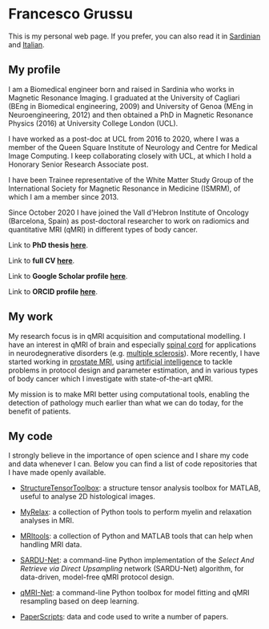 # Francesco Grussu
This is my personal web page. If you prefer, you can also read it in [Sardinian](https://github.com/fragrussu/fragrussu.github.io/blob/master/README.srd.md) and [Italian](https://github.com/fragrussu/fragrussu.github.io/blob/master/README.it.md).

## My profile
I am a Biomedical engineer born and raised in Sardinia who works in Magnetic Resonance Imaging. I graduated at the University of Cagliari (BEng in Biomedical engineering, 2009) and University of Genoa (MEng in Neuroengineering, 2012) and then obtained a PhD in Magnetic Resonance Physics (2016) at University College London (UCL). 

I have worked as a post-doc at UCL from 2016 to 2020, where I was a member of the Queen Square Institute of Neurology and Centre for Medical Image Computing. I keep collaborating closely with UCL, at which I hold a Honorary Senior Research Associate post. 

I have been Trainee representative of the White Matter Study Group of the International Society for Magnetic Resonance in Medicine (ISMRM), of which I am a member since 2013. 

Since October 2020 I have joined the Vall d'Hebron Institute of Oncology (Barcelona, Spain) as post-doctoral researcher to work on radiomics and quantitative MRI (qMRI) in different types of body cancer. 

Link to **PhD thesis [here](https://discovery.ucl.ac.uk/id/eprint/1477007/7/FGrussu_PhD_final_20160320.pdf)**.

Link to **full CV [here](https://github.com/fragrussu/fragrussu.github.io/blob/master/FGrussu_cv_20201001.pdf)**.

Link to **Google Scholar profile [here](https://scholar.google.co.uk/citations?user=Zj5Vt3YAAAAJ&hl=en&oi=sra)**.

Link to **ORCID profile [here](https://orcid.org/0000-0002-0945-3909/print)**.


## My work
My research focus is in qMRI acquisition and computational modelling. I have an interest in qMRI of brain and especially [spinal cord](https://doi.org/10.1016/j.neuroimage.2020.116884) for applications in neurodegnerative disorders (e.g. [multiple sclerosis](https://doi.org/10.1002/acn3.445)). More recently, I have started working in [prostate MRI](https://doi.org/10.1101/2020.05.26.116491), using [artificial intelligence](https://github.com/fragrussu/sardunet) to tackle problems in protocol design and parameter estimation, and in various types of body cancer which I investigate with state-of-the-art qMRI. 

My mission is to make MRI better using computational tools, enabling the detection of pathology much earlier than what we can do today, for the benefit of patients.

## My code
I strongly believe in the importance of open science and I share my code and data whenever I can. Below you can find a list of code repositories that I have made openly available.

* [StructureTensorToolbox](https://github.com/fragrussu/StructureTensorToolbox): a structure tensor analysis toolbox for MATLAB, useful to analyse 2D histological images.

* [MyRelax](https://github.com/fragrussu/MyRelax): a collection of Python tools to perform myelin and relaxation analyses in MRI.

* [MRItools](https://github.com/fragrussu/MRItools): a collection of Python and MATLAB tools that can help when handling MRI data.

* [SARDU-Net](https://github.com/fragrussu/sardunet): a command-line Python implementation of the _Select And Retrieve via Direct Upsampling_ network (SARDU-Net) algorithm, for data-driven, model-free qMRI protocol design.

* [qMRI-Net](https://github.com/fragrussu/qMRINet): a command-line Python toolbox for model fitting and qMRI resampling based on deep learning.

* [PaperScripts](https://github.com/fragrussu/PaperScripts): data and code used to write a number of papers.




